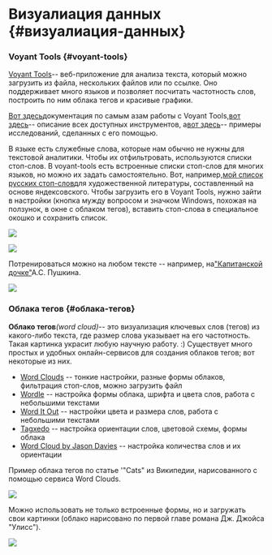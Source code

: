 # Визуалиация данных {#визуалиация-данных}

### Voyant Tools {#voyant-tools}

[Voyant Tools](https://voyant-tools.org/)-- веб-приложение для анализа текста, который можно загрузить из файла, нескольких файлов или по ссылке. Оно поддерживает много языков и позволяет посчитать частотность слов, построить по ним облака тегов и красивые графики.

[Вот здесь](http://docs.voyant-tools.org/start/)документация по самым азам работы с Voyant Tools,[вот здесь](http://docs.voyant-tools.org/tools/)-- описание всех доступных инструментов, а[вот здесь](http://docs.voyant-tools.org/about/examples-gallery/)-- примеры исследований, сделанных с его помощью.

В языке есть служебные слова, которые нам обычно не нужны для текстовой аналитики. Чтобы их отфильтровать, используются списки стоп-слов. В voyant-tools есть встроенные списки стоп-слов для многих языков, но можно их задать самостоятельно. Вот, например,[мой список русских стоп-слов](https://www.dropbox.com/s/onmfg7gztfddyxl/rus_stopwords.txt?dl=0)для художественной литературы, составленный на основе яндексовского. Чтобы загрузить его в Voyant Tools, нужно зайти в настройки \(кнопка мужду вопросом и значком Windows, похожая на ползунок, в окне с облаком тегов\), вставить стоп-слова в специальное окошко и сохранить список.

![](https://ancatmara.gitbooks.io/digital-literacy-for-sfl/content/assets/vis1.png)

![](https://ancatmara.gitbooks.io/digital-literacy-for-sfl/content/assets/vis2.png)

Потренироваться можно на любом тексте -- например, на["Капитанской дочке"](https://www.dropbox.com/s/aky2md6724r3yww/%D0%BA%D0%B0%D0%BF%D0%B8%D1%82%D0%B0%D0%BD%D1%81%D0%BA%D0%B0%D1%8F%20%D0%B4%D0%BE%D1%87%D0%BA%D0%B0.txt?dl=0)А.С. Пушкина.

![](https://ancatmara.gitbooks.io/digital-literacy-for-sfl/content/assets/vis3.png)

### Облака тегов {#облака-тегов}

**Облако тегов**_\(word cloud\)_-- это визуализация ключевых слов \(тегов\) из какого-либо текста, где размер слова указывает на его частотность. Такая картинка украсит любую научную работу. :\) Существует много простых и удобных онлайн-сервисов для создания облаков тегов; вот некоторые из них.

* [Word Clouds](https://www.wordclouds.com/)
  -- тонкие настройки, разные формы облаков, фильтрация стоп-слов, можно загрузить файл
* [Wordle](http://www.wordle.net/)
  -- настройка формы облака, шрифта и цвета слов, работа с небольшими текстами
* [Word It Out](https://worditout.com/)
  -- настройки цвета и размера слов, работа с небольшими текстами
* [Tagxedo](http://www.tagxedo.com/app.html)
  -- настройка ориентации слов, цветовой схемы, формы облака
* [Word Cloud by Jason Davies](https://www.jasondavies.com/wordcloud/)
  -- настройка количества слов и их ориентации

Пример облака тегов по статье '"Cats" из Википедии, нарисованного с помощью сервиса Word Clouds.

![](https://ancatmara.gitbooks.io/digital-literacy-for-sfl/content/assets/vis4.png)

Можно использовать не только встроенные формы, но и загружать свои картинки \(облако нарисовано по первой главе романа Дж. Джойса "Улисс"\).

![](https://ancatmara.gitbooks.io/digital-literacy-for-sfl/content/assets/vis5.png)

